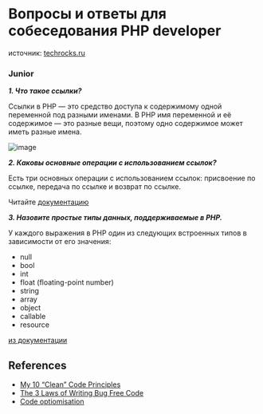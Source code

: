 # Вопросы и ответы для собеседования PHP developer

источник: [techrocks.ru](https://techrocks.ru/2021/04/18/250-php-job-interview-questions/)

### Junior

***1. Что такое ссылки?***

  Ссылки в PHP — это средство доступа к содержимому одной переменной под разными именами. В PHP имя переменной и её содержимое — это разные вещи,   поэтому одно содержимое может иметь разные имена.

  ![image](https://github.com/xmsi/interview/assets/59314275/6f941190-c959-4980-98fa-fa55559c6d5d)

***2. Каковы основные операции с использованием ссылок?***

  Есть три основных операции с использованием ссылок: присвоение по ссылке, передача по ссылке и возврат по ссылке.

  Читайте [документацию](https://www.php.net/manual/ru/language.references.whatdo.php#:~:text=%D0%95%D1%81%D1%82%D1%8C%20%D1%82%D1%80%D0%B8%20%D0%BE%D1%81%D0%BD%D0%BE%D0%B2%D0%BD%D1%8B%D1%85%20%D0%BE%D0%BF%D0%B5%D1%80%D0%B0%D1%86%D0%B8%D0%B8%20%D1%81,%D1%81%D1%81%D1%8B%D0%BB%D0%BA%D0%B5%20%D0%B8%20%D0%B2%D0%BE%D0%B7%D0%B2%D1%80%D0%B0%D1%82%20%D0%BF%D0%BE%20%D1%81%D1%81%D1%8B%D0%BB%D0%BA%D0%B5.)

***3. Назовите простые типы данных, поддерживаемые в РНР.***
   
  У каждого выражения в PHP один из следующих встроенных типов в зависимости от его значения:
  
  - null
  - bool
  - int
  - float (floating-point number)
  - string
  - array
  - object
  - callable
  - resource

  [из документации](https://www.php.net/manual/ru/language.types.intro.php)

## References

- [My 10 “Clean” Code Principles](https://www.youtube.com/watch?v=wSDyiEjhp8k)
- [The 3 Laws of Writing Bug Free Code](https://www.youtube.com/watch?v=YMPlQCYp7xg)
- [Code optiomisation](https://www.youtube.com/watch?v=E7_gBwejLLw)

